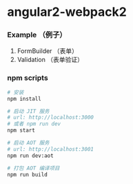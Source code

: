 # angular2-webpack2

### Example （例子）

1. FormBuilder （表单）
2. Validation （表单验证）

### npm scripts

```bash
# 安装
npm install

# 启动 JIT 服务
# url: http://localhost:3000
# 或者 npm run dev
npm start

# 启动 AOT 服务
# url: http://localhost:3001
npm run dev:aot

# 打包 AOT 编译项目
npm run build


